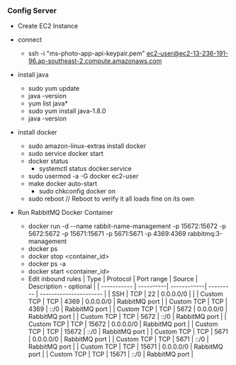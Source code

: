 ### Config Server
- Create EC2 Instance
- connect
	- ssh -i "ms-photo-app-api-keypair.pem" ec2-user@ec2-13-236-191-96.ap-southeast-2.compute.amazonaws.com
- install java
	- sudo yum update
	- java -version
	- yum list java*
	- sudo yum install java-1.8.0
	- java -version
- install docker
	- sudo amazon-linux-extras install docker
	- sudo service docker start
	- docker status
		- systemctl status docker.service
	- sudo usermod -a -G docker ec2-user
	- make docker auto-start
		- sudo chkconfig docker on
	- sudo reboot // Reboot to verify it all loads fine on its own

- Run RabbitMQ Docker Container
	- docker run -d --name rabbit-name-management -p 15672:15672 -p 5672:5672 -p 15671:15671 -p 5671:5671 -p 4369:4369 rabbitmq:3-management
	- docker ps
	- docker stop <container_id>
	- docker ps -a
	- docker start <container_id>
	- Edit inbound rules
| Type				| Protocol  | Port range  | Source     | Description - optional |
| -----------	| ----------| ------------| ---------  | ---------------------- |
| SSH					| TCP				| 22  			  | 0.0.0.0/0  |                        |
| Custom TCP	| TCP				| 4369			  | 0.0.0.0/0  | RabbitMQ port          |
| Custom TCP	| TCP				| 4369			  | ::/0       | RabbitMQ port          |
| Custom TCP	| TCP				| 5672			  | 0.0.0.0/0  | RabbitMQ port          |
| Custom TCP	| TCP				| 5672			  | ::/0       | RabbitMQ port          |
| Custom TCP  | TCP				| 15672			  | 0.0.0.0/0  | RabbitMQ port          |
| Custom TCP	| TCP				| 15672			  | ::/0       | RabbitMQ port          |
| Custom TCP	| TCP				| 5671			  | 0.0.0.0/0  | RabbitMQ port          |
| Custom TCP	| TCP				| 5671			  | ::/0       | RabbitMQ port          |
| Custom TCP  | TCP				| 15671			  | 0.0.0.0/0  | RabbitMQ port          |
| Custom TCP	| TCP				| 15671			  | ::/0       | RabbitMQ port          |
